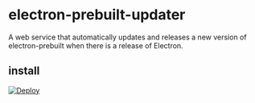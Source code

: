 # electron-prebuilt-updater

A web service that automatically updates and releases a new version of electron-prebuilt when there is a release of Electron.

## install

[![Deploy][image]][deploy]

[deploy]: https://heroku.com/deploy
[image]: https://www.herokucdn.com/deploy/button.png
